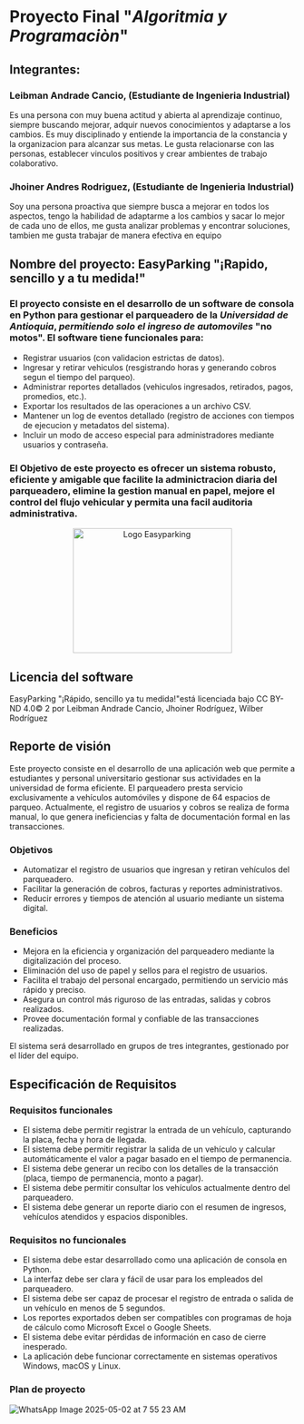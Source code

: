 
# Proyecto Final "*Algoritmia y Programaciòn*"


## Integrantes:

### Leibman Andrade Cancio, (Estudiante de Ingenieria Industrial)
Es una persona con muy buena actitud y abierta al aprendizaje continuo, siempre buscando mejorar, adquir nuevos conocimientos y adaptarse a los cambios. Es muy disciplinado y entiende la importancia de la constancia y la organizacion para alcanzar sus metas. Le gusta relacionarse con las personas, establecer vinculos positivos y crear ambientes de trabajo colaborativo.

### Jhoiner Andres Rodriguez, (Estudiante de Ingenieria Industrial)
Soy una persona proactiva que siempre busca a mejorar en todos los aspectos, tengo la habilidad de adaptarme a los cambios y sacar lo mejor de cada uno de ellos, me gusta analizar problemas y encontrar soluciones, tambien me gusta trabajar de manera efectiva en equipo

## Nombre del proyecto: EasyParking "¡Rapido, sencillo y a tu medida!"
### El proyecto consiste en el desarrollo de un software de consola en Python para gestionar el parqueadero de la *Universidad de Antioquia*, *permitiendo solo el ingreso de automoviles* "no motos". El software tiene funcionales para:
* Registrar usuarios (con validacion estrictas de datos).
* Ingresar y retirar vehiculos (resgistrando horas y generando cobros segun el tiempo del parqueo).
* Administrar reportes detallados (vehiculos ingresados, retirados, pagos, promedios, etc.).
* Exportar los resultados de las operaciones a un archivo CSV.
* Mantener un log de eventos detallado (registro de acciones con tiempos de ejecucion y metadatos del sistema).
* Incluir un modo de acceso especial para administradores mediante usuarios y contraseña.

### El Objetivo de este proyecto es ofrecer un sistema robusto, eficiente y amigable que facilite la adminictracion diaria del parqueadero, elimine la gestion manual en papel, mejore el control del flujo vehicular y permita una facil auditoria administrativa.

<div style="text-align: center;">
<img width="280" height="220" src="https://i.postimg.cc/Qt3MNscL/Logo-Easyparking.jpg" alt="Logo Easyparking")](https://postimg.cc/KK0bQ69Q"> 
</div>

  ## Licencia del software
EasyParking "¡Rápido, sencillo ya tu medida!"está licenciada bajo CC BY-ND 4.0© 2 por Leibman Andrade Cancio, Jhoiner Rodríguez, Wilber Rodríguez 

## Reporte de visión

Este proyecto consiste en el desarrollo de una aplicación web que permite a estudiantes y personal universitario gestionar sus actividades en la universidad de forma eficiente. El parqueadero presta servicio exclusivamente a vehículos automóviles y dispone de 64 espacios de parqueo. Actualmente, el registro de usuarios y cobros se realiza de forma manual, lo que genera ineficiencias y falta de documentación formal en las transacciones.

### Objetivos
- Automatizar el registro de usuarios que ingresan y retiran vehículos del parqueadero.
- Facilitar la generación de cobros, facturas y reportes administrativos.
- Reducir errores y tiempos de atención al usuario mediante un sistema digital.

### Beneficios
- Mejora en la eficiencia y organización del parqueadero mediante la digitalización del proceso.
- Eliminación del uso de papel y sellos para el registro de usuarios.
- Facilita el trabajo del personal encargado, permitiendo un servicio más rápido y preciso.
- Asegura un control más riguroso de las entradas, salidas y cobros realizados.
- Provee documentación formal y confiable de las transacciones realizadas.

El sistema será desarrollado en grupos de tres integrantes, gestionado por el líder del equipo.

## Especificación de Requisitos

### Requisitos funcionales
- El sistema debe permitir registrar la entrada de un vehículo, capturando la placa, fecha y hora de llegada.
- El sistema debe permitir registrar la salida de un vehículo y calcular automáticamente el valor a pagar basado en el tiempo de permanencia.
- El sistema debe generar un recibo con los detalles de la transacción (placa, tiempo de permanencia, monto a pagar).
- El sistema debe permitir consultar los vehículos actualmente dentro del parqueadero.
- El sistema debe generar un reporte diario con el resumen de ingresos, vehículos atendidos y espacios disponibles.

### Requisitos no funcionales
- El sistema debe estar desarrollado como una aplicación de consola en Python.
- La interfaz debe ser clara y fácil de usar para los empleados del parqueadero.
- El sistema debe ser capaz de procesar el registro de entrada o salida de un vehículo en menos de 5 segundos.
- Los reportes exportados deben ser compatibles con programas de hoja de cálculo como Microsoft Excel o Google Sheets.
- El sistema debe evitar pérdidas de información en caso de cierre inesperado.
- La aplicación debe funcionar correctamente en sistemas operativos Windows, macOS y Linux.

### Plan de proyecto
![WhatsApp Image 2025-05-02 at 7 55 23 AM](https://github.com/user-attachments/assets/2bbac9f8-5c74-4231-ad9d-18d0abff1713)

